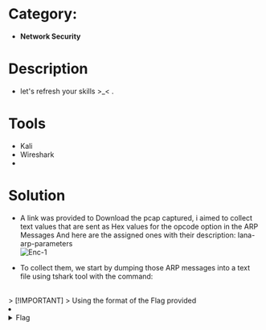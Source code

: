 # Category: 
- **Network Security**
# Description
- let's refresh your skills  >_< .<br />

# Tools
- Kali
- Wireshark
- 

# Solution
- A link was provided to Download the pcap captured, i aimed to collect text values that are sent as Hex values for the opcode option in the ARP Messages
And here are the assigned ones with their description: Iana-arp-parameters<br />
![Enc-1](https://github.com/JMI-17/CYBERTALENT-BLUE-TEAM-SCHOLARSHIP-TRAINING/assets/69071528/52c3ad52-1cbd-457f-8939-3a8f9400736e)

- To collect them, we start by dumping those ARP messages into a text file using tshark tool with the command:
<br />
> [!IMPORTANT]
> Using the format of the Flag provided
<li>
	<details>
		<summary>Flag</summary>
flag{y0u_c0m3_f0r_fl1g_1nd_h3r3_1t_1s_2000}</details>
</li>
